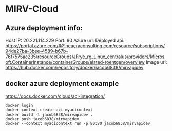 # MIRV-Cloud
## Azure deployment info:
Host IP: 20.221.114.229
Port: 80
Azure url: Deployed api: https://portal.azure.com/#@neaeraconsulting.com/resource/subscriptions/94de27ba-3bee-4589-b67b-76f7575ac235/resourceGroups/JFrye_rg_Linux_centralus/providers/Microsoft.ContainerInstance/containerGroups/elated-roentgen/overview
Image url: https://hub.docker.com/repository/docker/jacob6838/mirvapidev

## docker azure deployment example
https://docs.docker.com/cloud/aci-integration/
```
docker login
docker context create aci myacicontext
docker build -t jacob6838/mirvapidev .
docker push jacob6838/mirvapidev
docker --context myacicontext run -p 80:80 jacob6838/mirvapidev
```




